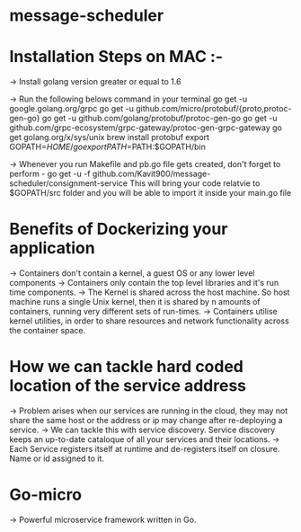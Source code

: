 # message-scheduler


# Installation Steps on MAC :-

-> Install golang version greater or equal to 1.6

-> Run the following belows command in your terminal
	go get -u google.golang.org/grpc
	go get -u github.com/micro/protobuf/{proto,protoc-gen-go}
	go get -u github.com/golang/protobuf/protoc-gen-go
	go get -u github.com/grpc-ecosystem/grpc-gateway/protoc-gen-grpc-gateway
	go get golang.org/x/sys/unix
	brew install protobuf
	export GOPATH=$HOME/go
	export PATH=$PATH:$GOPATH/bin

-> Whenever you run Makefile and pb.go file gets created, don't forget to perform - go get -u -f github.com/Kavit900/message-scheduler/consignment-service
This will bring your code relatvie to $GOPATH/src folder and you will be able to import it inside your main.go file

# Benefits of Dockerizing your application

-> Containers don't contain a kernel, a guest OS or any lower level components 
-> Containers only contain the top level libraries and it's run time components. 
-> The Kernel is shared across the host machine. So host machine runs a single Unix kernel, then it is shared by n amounts of containers, running very different sets of run-times.
-> Containers utilise kernel utilities, in order to share resources and network functionality across the container space.

# How we can tackle hard coded location of the service address

-> Problem arises when our services are running in the cloud, they may not share the same host or the address or ip may change after re-deploying a service.
-> We can tackle this with service discovery. Service discovery keeps an up-to-date cataloque of all your services and their locations. 
-> Each Service registers itself at runtime and de-registers itself on closure. Name or id assigned to it.

# Go-micro

-> Powerful microservice framework written in Go.
